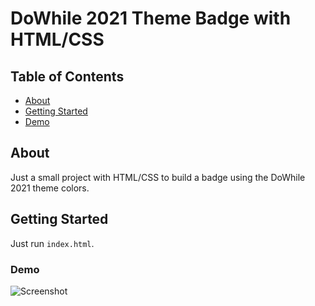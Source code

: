 # DoWhile 2021 Theme Badge with HTML/CSS

## Table of Contents

- [About](#about)
- [Getting Started](#getting_started)
- [Demo](#demo)

## About <a name = "about"></a>

Just a small project with HTML/CSS to build a badge using the DoWhile 2021 theme colors.

## Getting Started <a name = "getting_started"></a>

Just run `index.html`.

### Demo <a name = "demo"></a>

<p>
  <img source="images/screenshot.png" alt="Screenshot">
</p>

